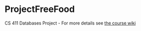 ProjectFreeFood
===============

CS 411 Databases Project - For more details see [the course wiki](https://wiki.cites.illinois.edu/wiki/display/cs411sp14/Project+Fastest+Food)
